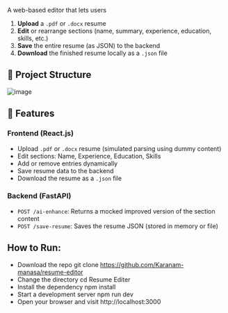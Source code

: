 A web-based editor that lets users

1. **Upload** a `.pdf` or `.docx` resume  
2. **Edit** or rearrange sections (name, summary, experience, education, skills, etc.)  
3. **Save** the entire resume (as JSON) to the backend  
4. **Download** the finished resume locally as a `.json` file

## 📁 Project Structure
![image](https://github.com/user-attachments/assets/53d3e1c7-bf90-47a8-a587-ab4d42f4f811)

## 🚀 Features

### Frontend (React.js)
- Upload `.pdf` or `.docx` resume (simulated parsing using dummy content)
- Edit sections: Name, Experience, Education, Skills
- Add or remove entries dynamically
- Save resume data to the backend
- Download the resume as a `.json` file

### Backend (FastAPI)
- `POST /ai-enhance`: Returns a mocked improved version of the section content
- `POST /save-resume`: Saves the resume JSON (stored in memory or file)

## How to Run:
- Download the repo git clone https://github.com/Karanam-manasa/resume-editor
- Change the directory cd Resume Editer
- Install the dependency npm install
- Start a development server npm run dev
- Open your browser and visit http://localhost:3000
